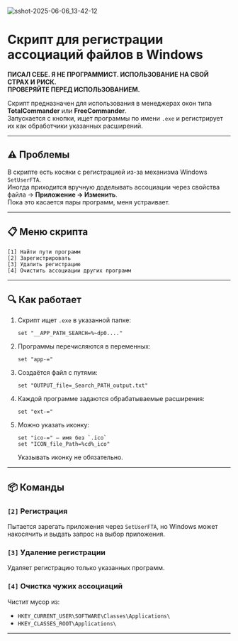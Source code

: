 ![sshot-2025-06-06_13-42-12](https://github.com/user-attachments/assets/aa5d4da3-6de4-4513-8278-f735e640f304)
# Скрипт для регистрации ассоциаций файлов в Windows

**ПИСАЛ СЕБЕ. Я НЕ ПРОГРАММИСТ. ИСПОЛЬЗОВАНИЕ НА СВОЙ СТРАХ И РИСК.  
ПРОВЕРЯЙТЕ ПЕРЕД ИСПОЛЬЗОВАНИЕМ.**

Скрипт предназначен для использования в менеджерах окон типа **TotalCommander** или **FreeCommander**.  
Запускается с кнопки, ищет программы по имени `.exe` и регистрирует их как обработчики указанных расширений.

---

## ⚠️ Проблемы
В скрипте есть косяки с регистрацией из-за механизма Windows `SetUserFTA`.  
Иногда приходится вручную доделывать ассоциации через свойства файла → **Приложение → Изменить**.  
Пока это касается пары программ, меня устраивает.

---

## 📋 Меню скрипта

```
[1] Найти пути программ  
[2] Зарегистрировать  
[3] Удалить регистрацию  
[4] Очистить ассоциации других программ
```

---

## 🔍 Как работает

1. Скрипт ищет `.exe` в указанной папке:  
   ```
   set "__APP_PATH_SEARCH=%~dp0...."
   ```

2. Программы перечисляются в переменных:  
   ```
   set "app-="
   ```

3. Создаётся файл с путями:  
   ```
   set "OUTPUT_file=_Search_PATH_output.txt"
   ```

4. Каждой программе задаются обрабатываемые расширения:  
   ```
   set "ext-="
   ```

5. Можно указать иконку:  
   ```
   set "ico-=" — имя без `.ico`  
   set "ICON_file_Path=%cd%_ico"
   ```

   Указывать иконку не обязательно.

---

## 📦 Команды

### `[2]` Регистрация
Пытается зарегать приложения через `SetUserFTA`, но Windows может накосячить и выдать запрос на выбор приложения.

### `[3]` Удаление регистрации
Удаляет регистрацию только указанных программ.

### `[4]` Очистка чужих ассоциаций  
Чистит мусор из:
- `HKEY_CURRENT_USER\SOFTWARE\Classes\Applications\`
- `HKEY_CLASSES_ROOT\Applications\`


---
